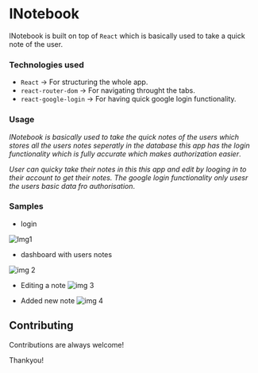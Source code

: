 
# INotebook

INotebook is built on top of `React` which is basically used to take a quick note of the user.

### Technologies used
- `React` -> For structuring the whole app.
- `react-router-dom` -> For navigating throught the tabs.
- `react-google-login` -> For having quick google login functionality. 

### Usage
*INotebook is basically used to take the quick notes of the users which stores all the users notes seperatly in the database this app has the login functionality which is fully accurate which makes authorization easier*.

*User can quicky take their notes in this this app and edit by looging in to their account to get their notes. The google login functionality only usesr the users basic data fro authorisation*. 

### Samples
- login

![Img1](https://snipboard.io/6pQJfH.jpg)
- dashboard with users notes

![img 2](https://snipboard.io/0Qk2Nq.jpg)


- Editing a note
![img 3](https://snipboard.io/Ht7rhZ.jpg)

- Added new note
![img 4](https://snipboard.io/NUpaAG.jpg)


## Contributing

Contributions are always welcome!

Thankyou!

